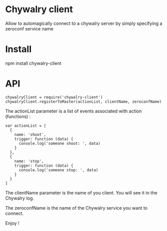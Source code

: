 # Chywalry client

Allow to automagically connect to a chywalry server by simply specifying a zeroconf service name

# Install

npm install chywalry-client

# API

```
chywalryClient = require('chywalry-client')
chywalryClient.registerToMaster(actionList, clientName, zeroconfName)
```

The actionList parameter is a list of events associated with action (functions) :

```
var actionList = [
  {
    name: 'shoot',
    trigger: function (data) {
      console.log('someone shoot: ', data)
    }
  },
  {
    name: 'stop',
    trigger: function (data) {
      console.log('someone stop: ', data)
    }
  }
]
```

The clientName parameter is the name of you client. You will see it in the Chywalry log.

The zeroconfName is the name of the Chywalry service you want to connect.

Enjoy !
